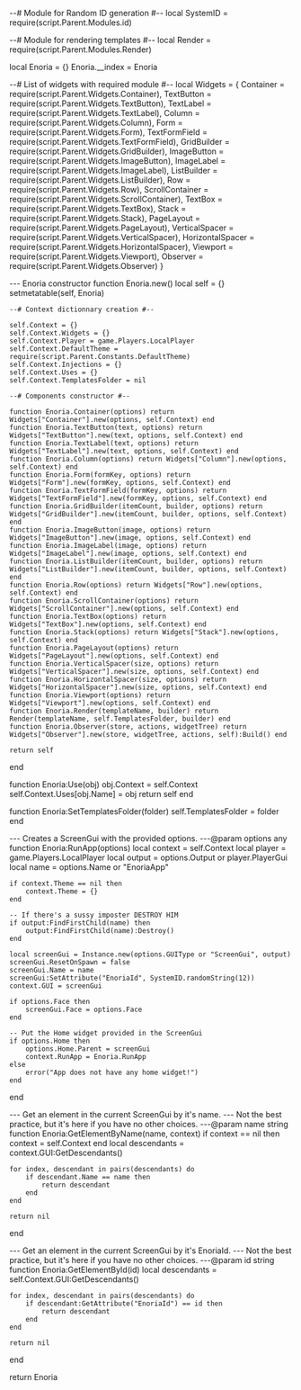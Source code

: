--# Module for Random ID generation #--
local SystemID = require(script.Parent.Modules.id)

--# Module for rendering templates #--
local Render = require(script.Parent.Modules.Render)

local Enoria = {}
Enoria.__index = Enoria

--# List of widgets with required module #--
local Widgets = {
	Container = require(script.Parent.Widgets.Container),
	TextButton = require(script.Parent.Widgets.TextButton),
	TextLabel = require(script.Parent.Widgets.TextLabel),
	Column = require(script.Parent.Widgets.Column),
	Form = require(script.Parent.Widgets.Form),
	TextFormField = require(script.Parent.Widgets.TextFormField),
	GridBuilder = require(script.Parent.Widgets.GridBuilder),
	ImageButton = require(script.Parent.Widgets.ImageButton),
	ImageLabel = require(script.Parent.Widgets.ImageLabel),
	ListBuilder = require(script.Parent.Widgets.ListBuilder),
	Row = require(script.Parent.Widgets.Row),
	ScrollContainer = require(script.Parent.Widgets.ScrollContainer),
	TextBox = require(script.Parent.Widgets.TextBox),
	Stack = require(script.Parent.Widgets.Stack),
	PageLayout = require(script.Parent.Widgets.PageLayout),
	VerticalSpacer = require(script.Parent.Widgets.VerticalSpacer),
	HorizontalSpacer = require(script.Parent.Widgets.HorizontalSpacer),
	Viewport = require(script.Parent.Widgets.Viewport),
	Observer = require(script.Parent.Widgets.Observer)
}

--- Enoria constructor
function Enoria.new()
	local self = {}
	setmetatable(self, Enoria)

	--# Context dictionnary creation #--
	
	self.Context = {}
	self.Context.Widgets = {}
	self.Context.Player = game.Players.LocalPlayer
	self.Context.DefaultTheme = require(script.Parent.Constants.DefaultTheme)
	self.Context.Injections = {}
	self.Context.Uses = {}
	self.Context.TemplatesFolder = nil

	--# Components constructor #--

	function Enoria.Container(options) return Widgets["Container"].new(options, self.Context) end
	function Enoria.TextButton(text, options) return Widgets["TextButton"].new(text, options, self.Context) end
	function Enoria.TextLabel(text, options) return Widgets["TextLabel"].new(text, options, self.Context) end
	function Enoria.Column(options) return Widgets["Column"].new(options, self.Context) end
	function Enoria.Form(formKey, options) return Widgets["Form"].new(formKey, options, self.Context) end
	function Enoria.TextFormField(formKey, options) return Widgets["TextFormField"].new(formKey, options, self.Context) end
	function Enoria.GridBuilder(itemCount, builder, options) return Widgets["GridBuilder"].new(itemCount, builder, options, self.Context) end
	function Enoria.ImageButton(image, options) return Widgets["ImageButton"].new(image, options, self.Context) end
	function Enoria.ImageLabel(image, options) return Widgets["ImageLabel"].new(image, options, self.Context) end
	function Enoria.ListBuilder(itemCount, builder, options) return Widgets["ListBuilder"].new(itemCount, builder, options, self.Context) end
	function Enoria.Row(options) return Widgets["Row"].new(options, self.Context) end
	function Enoria.ScrollContainer(options) return Widgets["ScrollContainer"].new(options, self.Context) end
	function Enoria.TextBox(options) return Widgets["TextBox"].new(options, self.Context) end
	function Enoria.Stack(options) return Widgets["Stack"].new(options, self.Context) end
	function Enoria.PageLayout(options) return Widgets["PageLayout"].new(options, self.Context) end
	function Enoria.VerticalSpacer(size, options) return Widgets["VerticalSpacer"].new(size, options, self.Context) end
	function Enoria.HorizontalSpacer(size, options) return Widgets["HorizontalSpacer"].new(size, options, self.Context) end
	function Enoria.Viewport(options) return Widgets["Viewport"].new(options, self.Context) end
	function Enoria.Render(templateName, builder) return Render(templateName, self.TemplatesFolder, builder) end
	function Enoria.Observer(store, actions, widgetTree) return Widgets["Observer"].new(store, widgetTree, actions, self):Build() end
	
	return self
end

function Enoria:Use(obj)
	obj.Context = self.Context
	self.Context.Uses[obj.Name] = obj
	return self
end

function Enoria:SetTemplatesFolder(folder)
	self.TemplatesFolder = folder
end

--- Creates a ScreenGui with the provided options.
---@param options any
function Enoria:RunApp(options)
	local context = self.Context
	local player = game.Players.LocalPlayer
	local output = options.Output or player.PlayerGui
	local name = options.Name or "EnoriaApp"
	
	if context.Theme == nil then
		context.Theme = {}
	end
	
	-- If there's a sussy imposter DESTROY HIM
	if output:FindFirstChild(name) then
		output:FindFirstChild(name):Destroy()
	end
	
	local screenGui = Instance.new(options.GUIType or "ScreenGui", output)
	screenGui.ResetOnSpawn = false
	screenGui.Name = name
	screenGui:SetAttribute("EnoriaId", SystemID.randomString(12))
	context.GUI = screenGui
	
	if options.Face then
		screenGui.Face = options.Face
	end
	
	-- Put the Home widget provided in the ScreenGui
	if options.Home then
		options.Home.Parent = screenGui
		context.RunApp = Enoria.RunApp
	else
		error("App does not have any home widget!")
	end
end

--- Get an element in the current ScreenGui by it's name.
--- Not the best practice, but it's here if you have no other choices.
---@param name string
function Enoria:GetElementByName(name, context)
	if context == nil then
		context = self.Context
	end
	local descendants = context.GUI:GetDescendants()
	
	for index, descendant in pairs(descendants) do
		if descendant.Name == name then
			return descendant
		end
	end
	
	return nil
end

--- Get an element in the current ScreenGui by it's EnoriaId.
--- Not the best practice, but it's here if you have no other choices.
---@param id string
function Enoria:GetElementById(id)
	local descendants = self.Context.GUI:GetDescendants()

	for index, descendant in pairs(descendants) do
		if descendant:GetAttribute("EnoriaId") == id then
			return descendant
		end
	end

	return nil
end

return Enoria
